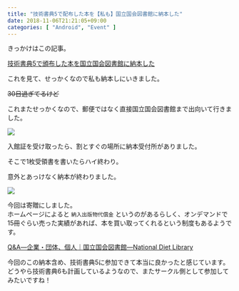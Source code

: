 ```yaml
---
title: "技術書典5で配布した本を【私も】国立国会図書館に納本した"
date: 2018-11-06T21:21:05+09:00
categories: [ "Android", "Event" ]
---
```


きっかけはこの記事。

[技術書典5で頒布した本を国立国会図書館に納本した](https://note.mu/masuipeo/n/n9bf3b94270ce)

これを見て、せっかくなので私も納本しにいきました。

~~30日過ぎてるけど~~


これまたせっかくなので、郵便ではなく直接国立国会図書館まで出向いて行きました。

![](../../images/2018-11-06/image1.jpg)

入館証を受け取ったら、割とすぐの場所に納本受付所がありました。

そこで1枚受領書を書いたらハイ終わり。

意外とあっけなく納本が終わりました。

![](../../images/2018-11-06/image2.jpg)

今回は寄贈にしました。  
ホームページによると `納入出版物代償金` というのがあるらしく、オンデマンドで15冊ぐらい売った実績があれば、本を買い取ってくれるという制度もあるようです。

[Q&A―企業・団体、個人｜国立国会図書館―National Diet Library](http://www.ndl.go.jp/jp/collect/deposit/qa05.html)

今回のこの納本含め、技術書典5に参加できて本当に良かったと感じています。どうやら技術書典6も計画しているようなので、またサークル側として参加してみたいですね！
